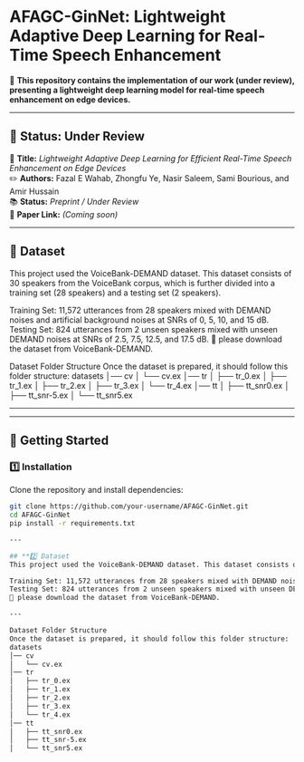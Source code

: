 # **AFAGC-GinNet: Lightweight Adaptive Deep Learning for Real-Time Speech Enhancement**  

🚀 **This repository contains the implementation of our work (under review), presenting a lightweight deep learning model for real-time speech enhancement on edge devices.**  

---

## **📌 Status: Under Review**  
📄 **Title:** *Lightweight Adaptive Deep Learning for Efficient Real-Time Speech Enhancement on Edge Devices*  
✏️ **Authors:** Fazal E Wahab, Zhongfu Ye, Nasir Saleem, Sami Bourious, and Amir Hussain  
📚 **Status:** *Preprint / Under Review*  
🔗 **Paper Link:** *(Coming soon)*  

---

## **📖 Dataset**  
This project used the VoiceBank-DEMAND dataset. This dataset consists of 30 speakers from the VoiceBank corpus, which is further divided into a training set (28 speakers) and a testing set (2 speakers).

Training Set: 11,572 utterances from 28 speakers mixed with DEMAND noises and artificial background noises at SNRs of 0, 5, 10, and 15 dB.
Testing Set: 824 utterances from 2 unseen speakers mixed with unseen DEMAND noises at SNRs of 2.5, 7.5, 12.5, and 17.5 dB.
📌 please download the dataset from VoiceBank-DEMAND.

Dataset Folder Structure
Once the dataset is prepared, it should follow this folder structure:
datasets
│── cv
│   └── cv.ex
│── tr
│   ├── tr_0.ex
│   ├── tr_1.ex
│   ├── tr_2.ex
│   ├── tr_3.ex
│   └── tr_4.ex
│── tt
│   ├── tt_snr0.ex
│   ├── tt_snr-5.ex
│   └── tt_snr5.ex

---

---

## **🚀 Getting Started**  

### **1️⃣ Installation**  
Clone the repository and install dependencies:  
```bash
git clone https://github.com/your-username/AFAGC-GinNet.git
cd AFAGC-GinNet
pip install -r requirements.txt

---

## **2️⃣ Dataset
This project used the VoiceBank-DEMAND dataset. This dataset consists of 30 speakers from the VoiceBank corpus, which is further divided into a training set (28 speakers) and a testing set (2 speakers).

Training Set: 11,572 utterances from 28 speakers mixed with DEMAND noises and artificial background noises at SNRs of 0, 5, 10, and 15 dB.
Testing Set: 824 utterances from 2 unseen speakers mixed with unseen DEMAND noises at SNRs of 2.5, 7.5, 12.5, and 17.5 dB.
📌 please download the dataset from VoiceBank-DEMAND.

---

Dataset Folder Structure
Once the dataset is prepared, it should follow this folder structure:
datasets
│── cv
│   └── cv.ex
│── tr
│   ├── tr_0.ex
│   ├── tr_1.ex
│   ├── tr_2.ex
│   ├── tr_3.ex
│   └── tr_4.ex
│── tt
│   ├── tt_snr0.ex
│   ├── tt_snr-5.ex
│   └── tt_snr5.ex

